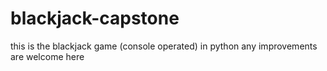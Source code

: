 # blackjack-capstone
this is the blackjack game (console operated) in python any improvements are welcome here 
